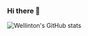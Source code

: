 ### Hi there 👋

![Wellinton's GitHub stats](https://github-readme-stats.vercel.app/api?username=Wellinton-A)
